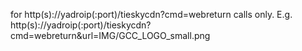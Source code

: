 ﻿for http(s)://yadroip(:port)/tieskycdn?cmd=webreturn calls only. 
E.g. 
http(s)://yadroip(:port)/tieskycdn?cmd=webreturn&url=IMG/GCC_LOGO_small.png